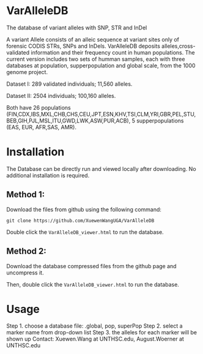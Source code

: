 # VarAlleleDB
 The database of variant alleles with SNP, STR and InDel

A variant Allele consists of an alleic sequence at variant sites only of forensic CODIS STRs, SNPs and InDels. VarAlleleDB deposits alleles,cross-validated information and their frequency count in human populations. The current version includes two sets of humman samples, each with three databases at population, supperpopulation and global scale, from the 1000 genome project.

Dataset I: 289 validated individuals; 11,560 alleles. 

Dataset II: 2504 individuals; 100,160 alleles. 

Both have 26 populations (FIN,CDX,IBS,MXL,CHB,CHS,CEU,JPT,ESN,KHV,TSI,CLM,YRI,GBR,PEL,STU,BEB,GIH,PJL,MSL,ITU,GWD,LWK,ASW,PUR,ACB), 5 supperpopulations (EAS, EUR, AFR,SAS, AMR).

# Installation
The Database can be directly run and viewed locally after downloading. No additional installation is required. 
## Method 1: 
Download the files from github using the following command:

`git clone https://github.com/XuewenWangUGA/VarAlleleDB`

Double click the `VarAlleleDB_viewer.html` to run the database.

## Method 2: 
Download the database compressed files from the github page and uncompress it. 

Then, double click the `VarAlleleDB_viewer.html` to run the database.

# Usage
Step 1. choose a database file: .global, pop, superPop
Step 2. select a marker name from drop-down list
Step 3. the alleles for each marker will be shown up
Contact: Xuewen.Wang at UNTHSC.edu, August.Woerner at UNTHSC.edu

